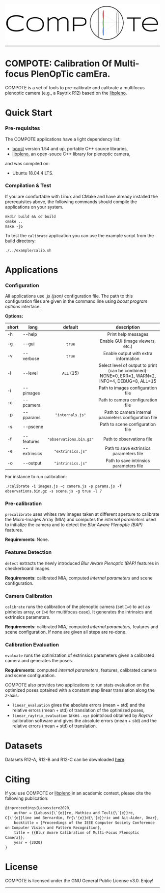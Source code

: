 ![banner-logo](doc/imgs/banner-compote.png)

---

COMPOTE: Calibration Of Multi-focus PlenOpTic camEra.
=====================================================

COMPOTE is a set of tools to pre-calibrate and calibrate a multifocus plenoptic camera (e.g., a Raytrix R12) based on the [libpleno].


Quick Start
===========

### Pre-requisites

The COMPOTE applications have a light dependency list:

 * [boost] version 1.54 and up, portable C++ source libraries,
 * [libpleno], an open-souce C++ library for plenoptic camera,
 
and was compiled on:
 * Ubuntu 18.04.4 LTS.
  
### Compilation & Test

If you are comfortable with Linux and CMake and have already installed the prerequisites above, the following commands should compile the applications on your system.

```
mkdir build && cd build
cmake ..
make -j6
```

To test the `calibrate` application you can use the example script from the build directory:
```
./../example/calib.sh
```

Applications
============

### Configuration

All applications use _.js (json)_ configuration file. The path to this configuration files are given in the command line using _boost program options_ interface.

**Options:**

| short 	| long 			| default 			| description 								|
|-------	|------			|:---------:			|:-----------:								|
| -h 		| -\-help  		|           		| Print help messages						|
| -g 		| -\-gui  		| `true`          	| Enable GUI (image viewers, etc.)			|
| -v 		| -\-verbose 	| `true`          	| Enable output with extra information		|
| -l 		| -\-level  	| `ALL` (15)       	| Select level of output to print (can be combined): NONE=0, ERR=1, WARN=2, INFO=4, DEBUG=8, ALL=15 |
| -i 		| -\-pimages 	|                	| Path to images configuration file |
| -c 		| -\-pcamera 	|                	| Path to camera configuration file |
| -p 		| -\-pparams 	| `"internals.js"` 	| Path to camera internal parameters configuration file |
| -s 		| -\-pscene  	|                	| Path to scene configuration file |
| -f 		| -\-features	| `"observations.bin.gz"`	| Path to observations file |
| -e 		| -\-extrinsics | `"extrinsics.js"` | Path to save extrinsics parameters file |
| -o 		| -\-output  	| `"intrinsics.js"`	| Path to save intrinsics parameters file |

For instance to run calibration:
```
./calibrate -i images.js -c camera.js -p params.js -f observations.bin.gz -s scene.js -g true -l 7
```

### Pre-calibration

`precalibrate` uses whites raw images taken at different aperture to calibrate the Micro-Images Array (MIA) and computes the _internal parameters_ used to initialize the camera and to detect the _Blur Aware Plenoptic (BAP)_ features.

**Requirements**: None.

### Features Detection

`detect` extracts the newly introduced _Blur Aware Plenoptic (BAP)_ features in checkerboard images.

**Requirements**: calibrated MIA, computed _internal parameters_ and scene configuration.

### Camera Calibration

`calibrate` runs the calibration of the plenoptic camera (set `I=0` to act as pinholes array, or `I>0` for multifocus case). It generates the intrinsics and extrinsics parameters.

**Requirements**: calibrated MIA, computed _internal parameters_, features and scene configuration. If none are given all steps are re-done.

### Calibration Evaluation

`evaluate` runs the optimization of extrinsics parameters given a calibrated camera and generates the poses.

**Requirements**: computed _internal parameters_, features, calibrated camera and scene configuration.

COMPOTE also provides two applications to run stats evaluation on the optimized poses optained with a constant step linear translation along the _z_-axis:
 * `linear_evaluation` gives the absolute errors (mean + std) and the relative errors (mean + std) of translation of the optimized poses,
 * `linear_raytrix_evaluation` takes `.xyz` pointcloud obtained by _Raytrix_ calibration software and gives the absolute errors (mean + std) and the relative errors (mean + std) of translation.
 
  
Datasets
========

Datasets R12-A, R12-B and R12-C can be downloaded [here](https://drive.uca.fr/f/d3a73cb1926047a8b635/?dl=1).

Citing
======

If you use COMPOTE or [libpleno] in an academic context, please cite the following publication:

	@inproceedings{Labussiere2020,
		author = {Labussi{\`{e}}re, Mathieu and Teuli{\`{e}}re, C{\'{e}}line and Bernardin, Fr{\'{e}}d{\'{e}}ric and Ait-Aider, Omar},
		booktitle = {Proceedings of the IEEE Computer Society Conference on Computer Vision and Pattern Recognition},
		title = {{Blur Aware Calibration of Multi-Focus Plenoptic Camera}},
		year = {2020}
	}


License
=======

COMPOTE is licensed under the GNU General Public License v3.0. Enjoy!

[Ubuntu]: http://www.ubuntu.com
[CMake]: http://www.cmake.org
[CMake documentation]: http://www.cmake.org/cmake/help/cmake2.6docs.html
[git]: http://git-scm.com
[Eigen]: http://eigen.tuxfamily.org
[libv]: http://gitlab.ip.uca.fr/libv/libv
[lma]: http://gitlab.ip.uca.fr/libv/lma
[OpenCV]: https://opencv.org/
[Doxygen]: http://www.stack.nl/~dimitri/doxygen/
[boost]: http://www.boost.org/
[libpleno]: http://gitlab.ip.uca.fr/mla-dev/libpleno

---
